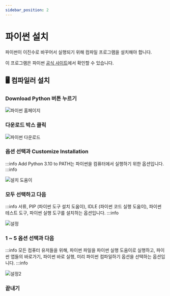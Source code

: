 ```yaml
---
sidebar_position: 2
---
```


# 파이썬 설치

파이썬이 이진수로 바꾸어서 실행되기 위해 컴파일 프로그램을 설치해야 합니다.

이 프로그램은 파이썬 [공식 사이트](https://python.org)에서 확인할 수 있습니다.

## 🖥️ 컴파일러 설치

### Download Python 버튼 누르기

![파이썬 홈페이지](https://image-loader-coding-insight.web.app/py-kr/img/python.jpg)

### 다운로드 박스 클릭

![파이썬 다운로드](https://image-loader-coding-insight.web.app/py-kr/img/%EB%8B%A4%EC%9A%B4%EB%A1%9C%EB%93%9C.jpg)

### 옵션 선택과 Customize Installation

:::info
Add Python 3.10 to PATH는 파이썬을 컴퓨터에서 실행하기 위한 옵션입니다.
:::info

![설치 도움이](https://image-loader-coding-insight.web.app/py-kr/img/installnow.jpg)

### 모두 선택하고 다음

:::info
서류, PIP (파이썬 도구 설치 도움이), IDLE (파이썬 코드 실행 도움이), 파이썬 테스트 도구, 파이썬 실행 도구를 설치하는 옵션입니다.
:::info

![설정](https://image-loader-coding-insight.web.app/py-kr/img/%EC%84%A4%EC%B9%982.jpg)

### 1 ~ 5 옵션 선택과 다음

:::info
모든 컴퓨터 유저들을 위해, 파이썬 파일을 파이썬 실행 도움이로 실행하고, 파이썬 앱들의 바로가기, 파이썬 바로 실행, 미리 파이썬 컴파일하기 옵션을 선택하는 옵션입니다.
:::info

![설정2](https://image-loader-coding-insight.web.app/py-kr/img/adopt.jpg)

### 끝내기
